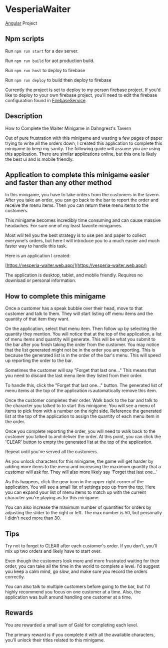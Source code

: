# VesperiaWaiter

[Angular](https://github.com/angular/angular-cli) Project

## Npm scripts

Run `npm run start` for a dev server.

Run `npm run build` for aot production build.

Run `npm run host` to deploy to firebase

Run `npm run deploy` to build then deploy to firebase

Currently the project is set to deploy to my person firebase project. If you'd like to deploy to your own firebase project, you'll need to edit the firebase configuration found in [FirebaseService](https://github.com/m-thompson-code/vesperia-waiter/blob/master/src/app/services/firebase.service.ts).

## Description

How to Complete the Waiter Minigame in Dahngrest's Tavern

Out of pure frustration with this minigame and wasting a few pages of paper trying to write all the orders down, I created this application to complete this minigame to keep my sanity. The following guide will assume you are using this application. There are similar applications online, but this one is likely the best ui and is mobile friendly.

## Application to complete this minigame easier and faster than any other method

In this minigame, you have to take orders from the customers in the tavern. After you take an order, you can go back to the bar to report the order and receive the menu items. Then you can return these menu items to the customers.

This minigame becomes incredibly time consuming and can cause massive headaches. For sure one of my least favorite minigames.

Most will tell you the best strategy is to use pen and paper to collect everyone's orders, but here I will introduce you to a much easier and much faster way to handle this task.

Here is an application I created:

[https://vesperia-waiter.web.app/](https://vesperia-waiter.web.app/)

The application is desktop, tablet, and mobile friendly. Requires no download or personal information.


## How to complete this minigame

Once a customer has a speak bubble over their head, move to that customer and talk to them. They will start listing off menu items and the quantity of that item they want.

On the application, select that menu item. Then follow up by selecting the quantity they mention. You will notice that at the top of the application, a list of menu items and quantity will generate. This will be what you submit to the bar after you finish taking the order from the customer. You may notice that the list generated might not be in the order you are reporting. This is because the generated list is in the order of the bar's menu. This will speed up reporting the order to the bar.


Sometimes the customer will say "Forget that last one..." This means that you need to discard the last menu item they listed from their order.

To handle this, click the "Forget that last one..." button. The generated list of menu items at the top of the application is automatically remove this item.


Once the customer completes their order. Walk back to the bar and talk to the character you talked to to start this minigame. You will see a menu of items to pick from with a number on the right side. Reference the generated list at the top of the application to assign the quantity of each menu item in the order.

Once you complete reporting the order, you will need to walk back to the customer you talked to and deliver the order. At this point, you can click the 'CLEAR' button to empty the generated list at the top of the application.

Repeat until you've served all the customers.


As you unlock characters for this minigame, the game will get harder by adding more items to the menu and increasing the maximum quantity that a customer will ask for. They will also more likely say 'Forget that last one...'

As this happens, click the gear icon in the upper right corner of the application. You will see a small list of settings pop up from the top. Here you can expand your list of menu items to match up with the current character you're playing as for this minigame.

You can also increase the maximum number of quantities for orders by adjusting the slider to the right or left. The max number is 50, but personally I didn't need more than 30.


## Tips
Try not to forget to CLEAR after each customer's order. If you don't, you'll mix up two orders and likely have to start over.

Even though the customers look more and more frustrated waiting for their order, you can take all the time in the world to complete a level. I'd suggest you keep a calm mind, go slow, and make sure you record the orders correctly.

You can also talk to multiple customers before going to the bar, but I'd highly recommend you focus on one customer at a time. Also, the application was built around handling one customer at a time.

## Rewards
You are rewarded a small sum of Gald for completing each level.

The primary reward is if you complete it with all the available characters, you'll unlock their titles related to this minigame.
